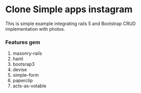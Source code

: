 Clone Simple apps instagram
===========================
This is simple example integrating rails 5 and Bootstrap 
CRUD implementation with photos.

### Features gem ###
1. masonry-rails
2. haml
3. bootsrap3
4. devise
5. simple-form
6. paperclip
7. acts-as-votable

